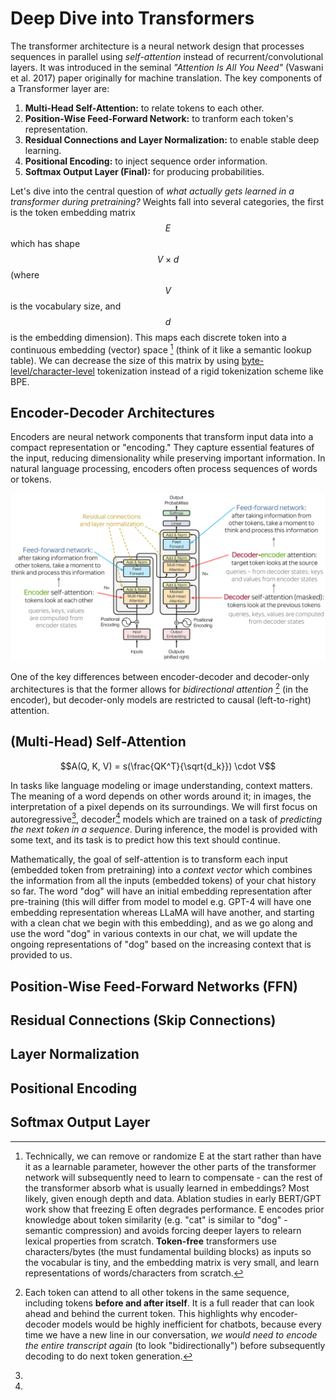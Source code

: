# Deep Dive into Transformers
The transformer architecture is a neural network design that processes sequences in parallel using _self-attention_ instead of recurrent/convolutional layers. It was introduced in the seminal _"Attention Is All You Need"_ (Vaswani et al. 2017) paper originally for machine translation. The key components of a Transformer layer are:
1. **Multi-Head Self-Attention:** to relate tokens to each other.
2. **Position-Wise Feed-Forward Network:** to tranform each token's representation.
3. **Residual Connections and Layer Normalization:** to enable stable deep learning.
4. **Positional Encoding:** to inject sequence order information.
5. **Softmax Output Layer (Final):** for producing probabilities. 

Let's dive into the central question of _what actually gets learned in a transformer during pretraining?_ Weights fall into several categories, the first is the token embedding matrix $$E$$ which has shape $$V \times d$$ (where $$V$$ is the vocabulary size, and $$d$$ is the embedding dimension). This maps each discrete token into a continuous embedding (vector) space [^5] (think of it like a semantic lookup table). We can decrease the size of this matrix by using [byte-level/character-level](https://github.com/brucechanglongxu/advancedalgorithms/blob/main/transformer/tokenization.md) tokenization instead of a rigid tokenization scheme like BPE. 

## Encoder-Decoder Architectures

Encoders are neural network components that transform input data into a compact representation or "encoding." They capture essential features of the input, reducing dimensionality while preserving important information. In natural language processing, encoders often process sequences of words or tokens. 

![Alt text](image.png)

One of the key differences between encoder-decoder and decoder-only architectures is that the former allows for _bidirectional attention_ [^3] (in the encoder), but decoder-only models are restricted to causal (left-to-right) attention.

## (Multi-Head) Self-Attention

$$A(Q, K, V) = s(\frac{QK^T}{\sqrt{d_k}}) \cdot V$$

In tasks like language modeling or image understanding, context matters. The meaning of a word depends on other words around it; in images, the interpretation of a pixel depends on its surroundings. We will first focus on autoregressive[^1], decoder[^2] models which are trained on a task of _predicting the next token in a sequence_. During inference, the model is provided with some text, and its task is to predict how this text should continue. 

Mathematically, the goal of self-attention is to transform each input (embedded token from pretraining) into a _context vector_ which combines the information from all the inputs (embedded tokens) of your chat history so far. The word "dog" will have an initial embedding representation after pre-training (this will differ from model to model e.g. GPT-4 will have one embedding representation whereas LLaMA will have another, and starting with a clean chat we begin with this embedding), and as we go along and use the word "dog" in various contexts in our chat, we will update the ongoing representations of "dog" based on the increasing context that is provided to us.  

## Position-Wise Feed-Forward Networks (FFN)

## Residual Connections (Skip Connections)

## Layer Normalization

## Positional Encoding

## Softmax Output Layer

[^0]:
[^1]:
[^2]: 
[^3]: Each token can attend to all other tokens in the same sequence, including tokens **before and after itself**. It is a full reader that can look ahead and behind the current token. This highlights why encoder-decoder models would be highly inefficient for chatbots, because every time we have a new line in our conversation, _we would need to encode the entire transcript again_ (to look "bidirectionally") before subsequently decoding to do next token generation. 

[^5]: Technically, we can remove or randomize E at the start rather than have it as a learnable parameter, however the other parts of the transformer network will subsequently need to learn to compensate - can the rest of the transformer absorb what is usually learned in embeddings? Most likely, given enough depth and data. Ablation studies in early BERT/GPT work show that freezing E often degrades performance. E encodes prior knowledge about token similarity (e.g. "cat" is similar to "dog" - semantic compression) and avoids forcing deeper layers to relearn lexical properties from scratch. **Token-free** transformers use characters/bytes (the must fundamental building blocks) as inputs so the vocabular is tiny, and the embedding matrix is very small, and learn representations of words/characters from scratch. 

